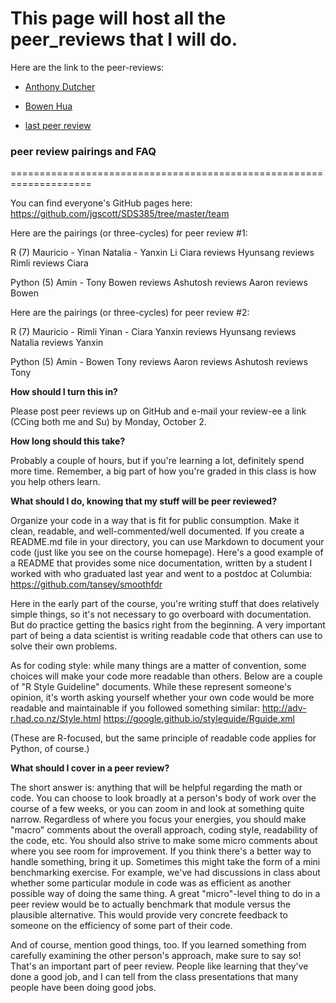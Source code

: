 # This page will host all the peer_reviews that I will do.

Here are the link to the peer-reviews:

* [Anthony Dutcher](Anthony_Dutcher/)

* [Bowen Hua](Bowen_Hua)

* [last peer review](LAST_PEER_REVIEW/)







### peer review pairings and FAQ

====================================================================


You can find everyone's GitHub pages here:
https://github.com/jgscott/SDS385/tree/master/team

Here are the pairings (or three-cycles) for peer review #1:

R (7)
Mauricio - Yinan
Natalia - Yanxin Li
Ciara reviews Hyunsang reviews Rimli reviews Ciara

Python (5)
Amin - Tony
Bowen reviews Ashutosh reviews Aaron reviews Bowen

Here are the pairings (or three-cycles) for peer review #2:

R (7)
Mauricio - Rimli
Yinan - Ciara
Yanxin reviews Hyunsang reviews Natalia reviews Yanxin

Python (5)
Amin - Bowen
Tony reviews Aaron reviews Ashutosh reviews Tony


**How should I turn this in?**

Please post peer reviews up on GitHub and e-mail your review-ee a link (CCing both me and Su) by Monday, October 2.

**How long should this take?**

Probably a couple of hours, but if you're learning a lot, definitely spend more time. Remember, a big part of how you're graded in this class is how you help others learn.


**What should I do, knowing that my stuff will be peer reviewed?**

Organize your code in a way that is fit for public consumption. Make it clean, readable, and well-commented/well documented. If you create a README.md file in your directory, you can use Markdown to document your code (just like you see on the course homepage). Here's a good example of a README that provides some nice documentation, written by a student I worked with who graduated last year and went to a postdoc at Columbia:
https://github.com/tansey/smoothfdr

Here in the early part of the course, you're writing stuff that does relatively simple things, so it's not necessary to go overboard with documentation. But do practice getting the basics right from the beginning. A very important part of being a data scientist is writing readable code that others can use to solve their own problems.

As for coding style: while many things are a matter of convention, some choices will make your code more readable than others. Below are a couple of "R Style Guideline" documents. While these represent someone's opinion, it's worth asking yourself whether your own code would be more readable and maintainable if you followed something similar:
http://adv-r.had.co.nz/Style.html
https://google.github.io/styleguide/Rguide.xml

(These are R-focused, but the same principle of readable code applies for Python, of course.)


**What should I cover in a peer review?**

The short answer is: anything that will be helpful regarding the math or code. You can choose to look broadly at a person's body of work over the course of a few weeks, or you can zoom in and look at something quite narrow. Regardless of where you focus your energies, you should make "macro" comments about the overall approach, coding style, readability of the code, etc. You should also strive to make some micro comments about where you see room for improvement. If you think there's a better way to handle something, bring it up. Sometimes this might take the form of a mini benchmarking exercise. For example, we've had discussions in class about whether some particular module in code was as efficient as another possible way of doing the same thing. A great "micro"-level thing to do in a peer review would be to actually benchmark that module versus the plausible alternative. This would provide very concrete feedback to someone on the efficiency of some part of their code.

And of course, mention good things, too. If you learned something from carefully examining the other person's approach, make sure to say so! That's an important part of peer review. People like learning that they've done a good job, and I can tell from the class presentations that many people have been doing good jobs. 


